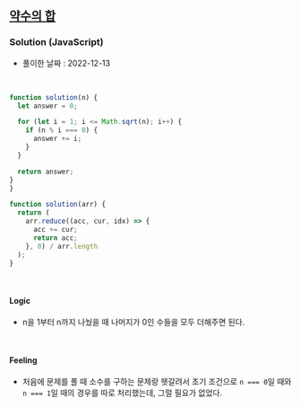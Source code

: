 ## <a href="https://school.programmers.co.kr/learn/courses/30/lessons/12928">약수의 합</a>

### Solution (JavaScript)

- 풀이한 날짜 : 2022-12-13

<br/>

```js
function solution(n) {
  let answer = 0;

  for (let i = 1; i <= Math.sqrt(n); i++) {
    if (n % i === 0) {
      answer += i;
    }
  }

  return answer;
}
}
```

```js
function solution(arr) {
  return (
    arr.reduce((acc, cur, idx) => {
      acc += cur;
      return acc;
    }, 0) / arr.length
  );
}
```

<br/>

#### Logic

- n을 1부터 n까지 나눴을 때 나머지가 0인 수들을 모두 더해주면 된다.

<br/>

#### Feeling

- 처음에 문제를 풀 때 소수를 구하는 문제랑 헷갈려서 초기 조건으로 <code>n === 0</code>일 때와 <code>n === 1</code>일 때의 경우를 따로 처리했는데, 그럴 필요가 없었다.
